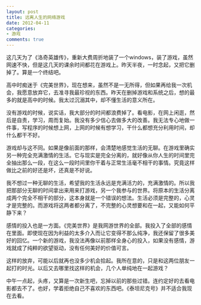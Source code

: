 ```yaml
---
layout: post
title: 远离人生的网络游戏
date: 2012-04-11
categories:
- 游戏
comments: true
---
```

这几天为了《洛奇英雄传》，重新大费周折地装了一个windows，装了游戏，虽然网速不快，但是这几天的课余时间都花在游戏上。昨天半夜，一时念起，又把它删掉了。算是一个终结吧。



高中时痴迷于《完美世界》，现在想来，虽然不是一无所得，但如果再给我一次机会，我愿意放弃它，去准寻我最珍视的东西。昨天在删掉游戏和系统之后，想的最多的就是高中的时候。我太过沉溺其中，却不懂生活的意义所在。



没有游戏的时候，说实话，我大部分的时间都浪费掉了。看电影，在网上闲逛，然后是自责，学习，周而复始。我没有多少信心去做多大的改善。我无法专心地做一件事，写程序的时候想上网，上网的时候有想学习，干什么都想充分利用时间，却什么都干不好。



游戏却与这不同。如果是像前面的那样，会清楚地感觉生活的无聊。在游戏里确实另一种完全充满激情的生活。它与现实是完全分离的，就好像从你人生的时间里完全抽出那么一段，在这么一段时间里你干着与正常生活毫不相干的事情。究竟这样做比之前的好还是坏，还真是不好说。



我不想过一种无聊的生活，希望我的生活永远是充满活力的，充满激情的。所以我把那部分无聊的时间拿出来用来打游戏，另一个我参与的世界。将原本的生活分离成两个完全不相干的部分，这本身就是一个错误的想法。生活必须是完整的，心灵才是完整的。而游戏将这两者都分离了，不完整的心灵想要和在一起，又能如何平静下来？



感情的投入也是一方面。《完美世界》是我网游世界的全部。我投入了全部的感情在里面。即使现在因为利益的太多介入而让它变得不那么纯净，我还保留了很多美好的回忆。一个新的游戏，我没法再像以前那样全身心的投入，如果没有感情，游戏就成了纯粹的欲望驱动，没有任何美好的价值可言。



这样的放弃，可能以后就再也没多少机会拾起。我所在意的，只是和这两位朋友一起打的时光。以后又去哪里找这样的机会，几个人单纯地在一起游戏？



中午一点起，头疼，又算是一次新生吧，忘掉以前的那些过错。连约定好的去看电影都去不了。也好，学着拒绝自己不喜欢的东西吧。《泰坦尼克号》并不适合我现在去看。
